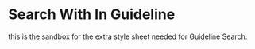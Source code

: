 # Search With In Guideline 

this is the sandbox for the extra style sheet needed for Guideline Search. 